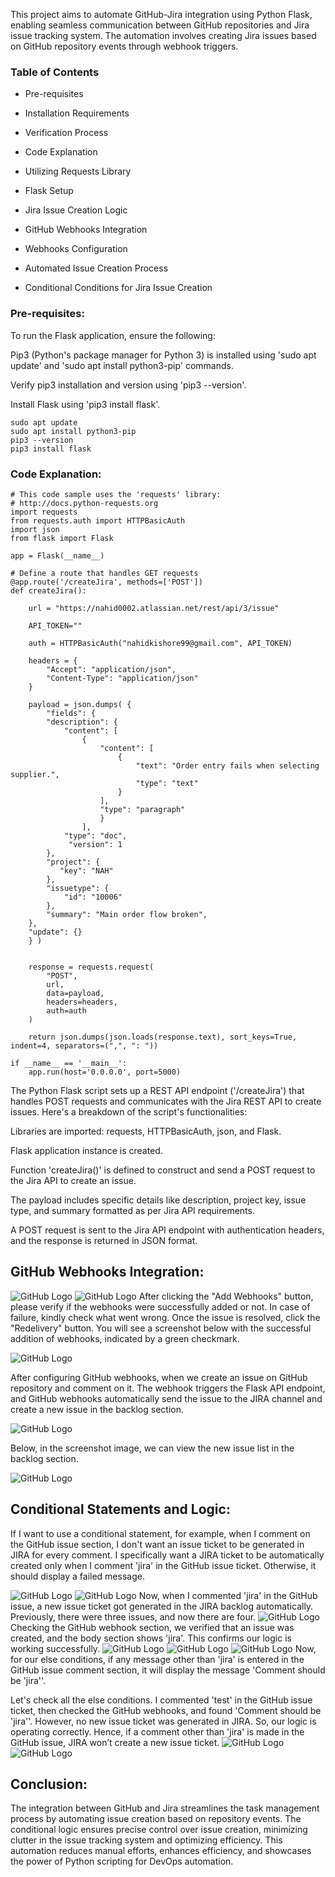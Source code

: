 This project aims to automate GitHub-Jira integration using Python Flask, enabling seamless communication between GitHub repositories and Jira issue tracking system. The automation involves creating Jira issues based on GitHub repository events through webhook triggers.

### Table of Contents

* Pre-requisites

* Installation Requirements

* Verification Process

* Code Explanation

* Utilizing Requests Library

* Flask Setup

* Jira Issue Creation Logic

* GitHub Webhooks Integration

* Webhooks Configuration

* Automated Issue Creation Process

* Conditional Conditions for Jira Issue Creation


### Pre-requisites:

To run the Flask application, ensure the following:

Pip3 (Python's package manager for Python 3) is installed using 'sudo apt update' and 'sudo apt install python3-pip' commands.

Verify pip3 installation and version using 'pip3 --version'.

Install Flask using 'pip3 install flask'.
```
sudo apt update
sudo apt install python3-pip
pip3 --version
pip3 install flask
```
### Code Explanation:
```
# This code sample uses the 'requests' library:
# http://docs.python-requests.org
import requests
from requests.auth import HTTPBasicAuth
import json
from flask import Flask

app = Flask(__name__)

# Define a route that handles GET requests
@app.route('/createJira', methods=['POST'])
def createJira():

    url = "https://nahid0002.atlassian.net/rest/api/3/issue"

    API_TOKEN=""

    auth = HTTPBasicAuth("nahidkishore99@gmail.com", API_TOKEN)

    headers = {
        "Accept": "application/json",
        "Content-Type": "application/json"
    }

    payload = json.dumps( {
        "fields": {
        "description": {
            "content": [
                {
                    "content": [
                        {
                            "text": "Order entry fails when selecting supplier.",
                            "type": "text"
                        }
                    ],
                    "type": "paragraph"
                    }
                ],
            "type": "doc",
             "version": 1
        },
        "project": {
           "key": "NAH"
        },
        "issuetype": {
            "id": "10006"
        },
        "summary": "Main order flow broken",
    },
    "update": {}
    } )


    response = requests.request(
        "POST",
        url,
        data=payload,
        headers=headers,
        auth=auth
    )

    return json.dumps(json.loads(response.text), sort_keys=True, indent=4, separators=(",", ": "))

if __name__ == '__main__':
    app.run(host='0.0.0.0', port=5000)
```
The Python Flask script sets up a REST API endpoint ('/createJira') that handles POST requests and communicates with the Jira REST API to create issues. Here's a breakdown of the script's functionalities:

Libraries are imported: requests, HTTPBasicAuth, json, and Flask.

Flask application instance is created.

Function 'createJira()' is defined to construct and send a POST request to the Jira API to create an issue.

The payload includes specific details like description, project key, issue type, and summary formatted as per Jira API requirements.

A POST request is sent to the Jira API endpoint with authentication headers, and the response is returned in JSON format.

## GitHub Webhooks Integration:
![GitHub Logo](/Python_Everything_Abhishek/Day-15/images/img-1.png)
![GitHub Logo](/Python_Everything_Abhishek/Day-15/images/img-2.png)
After clicking the "Add Webhooks" button, please verify if the webhooks were successfully added or not. In case of failure, kindly check what went wrong. Once the issue is resolved, click the "Redelivery" button. You will see a screenshot below with the successful addition of webhooks, indicated by a green checkmark.

![GitHub Logo](/Python_Everything_Abhishek/Day-15/images/img-3.png)


After configuring GitHub webhooks, when we create an issue on GitHub repository and comment on it. The webhook triggers the Flask API endpoint, and GitHub webhooks automatically send the issue to the JIRA channel and create a new issue in the backlog section.

![GitHub Logo](/Python_Everything_Abhishek/Day-15/images/img-4.png)

Below, in the screenshot image, we can view the new issue list in the backlog section.

![GitHub Logo](/Python_Everything_Abhishek/Day-15/images/img-5.png)

## Conditional Statements and Logic:

If I want to use a conditional statement, for example, when I comment on the GitHub issue section, I don't want an issue ticket to be generated in JIRA for every comment. I specifically want a JIRA ticket to be automatically created only when I comment 'jira' in the GitHub issue ticket. Otherwise, it should display a failed message.

![GitHub Logo](/Python_Everything_Abhishek/Day-15/images/img-6.png)
![GitHub Logo](/Python_Everything_Abhishek/Day-15/images/img-7.png)
Now, when I commented 'jira' in the GitHub issue, a new issue ticket got generated in the JIRA backlog automatically. Previously, there were three issues, and now there are four.
![GitHub Logo](/Python_Everything_Abhishek/Day-15/images/img-8.png)
Checking the GitHub webhook section, we verified that an issue was created, and the body section shows 'jira'. This confirms our logic is working successfully.
![GitHub Logo](/Python_Everything_Abhishek/Day-15/images/img-9.png)
![GitHub Logo](/Python_Everything_Abhishek/Day-15/images/img-10.png)
![GitHub Logo](/Python_Everything_Abhishek/Day-15/images/img-11.png)
Now, for our else conditions, if any message other than 'jira' is entered in the GitHub issue comment section, it will display the message 'Comment should be 'jira''.

Let's check all the else conditions. I commented 'test' in the GitHub issue ticket, then checked the GitHub webhooks, and found 'Comment should be 'jira''. However, no new issue ticket was generated in JIRA. So, our logic is operating correctly. Hence, if a comment other than 'jira' is made in the GitHub issue, JIRA won’t create a new issue ticket.
![GitHub Logo](/Python_Everything_Abhishek/Day-15/images/img-12.png)
![GitHub Logo](/Python_Everything_Abhishek/Day-15/images/img-13.png)

## Conclusion:

The integration between GitHub and Jira streamlines the task management process by automating issue creation based on repository events. The conditional logic ensures precise control over issue creation, minimizing clutter in the issue tracking system and optimizing efficiency. This automation reduces manual efforts, enhances efficiency, and showcases the power of Python scripting for DevOps automation.

